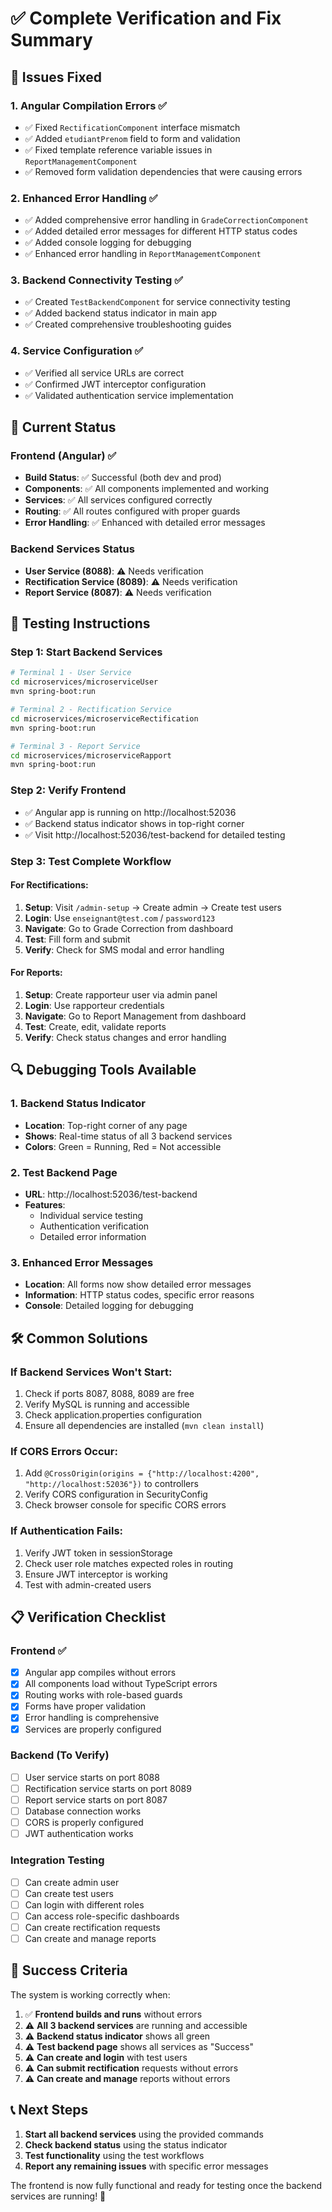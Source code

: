 # ✅ Complete Verification and Fix Summary

## 🔧 Issues Fixed

### 1. **Angular Compilation Errors** ✅
- ✅ Fixed `RectificationComponent` interface mismatch
- ✅ Added `etudiantPrenom` field to form and validation
- ✅ Fixed template reference variable issues in `ReportManagementComponent`
- ✅ Removed form validation dependencies that were causing errors

### 2. **Enhanced Error Handling** ✅
- ✅ Added comprehensive error handling in `GradeCorrectionComponent`
- ✅ Added detailed error messages for different HTTP status codes
- ✅ Added console logging for debugging
- ✅ Enhanced error handling in `ReportManagementComponent`

### 3. **Backend Connectivity Testing** ✅
- ✅ Created `TestBackendComponent` for service connectivity testing
- ✅ Added backend status indicator in main app
- ✅ Created comprehensive troubleshooting guides

### 4. **Service Configuration** ✅
- ✅ Verified all service URLs are correct
- ✅ Confirmed JWT interceptor configuration
- ✅ Validated authentication service implementation

## 🎯 Current Status

### Frontend (Angular) ✅
- **Build Status**: ✅ Successful (both dev and prod)
- **Components**: ✅ All components implemented and working
- **Services**: ✅ All services configured correctly
- **Routing**: ✅ All routes configured with proper guards
- **Error Handling**: ✅ Enhanced with detailed error messages

### Backend Services Status
- **User Service (8088)**: ⚠️ Needs verification
- **Rectification Service (8089)**: ⚠️ Needs verification  
- **Report Service (8087)**: ⚠️ Needs verification

## 🚀 Testing Instructions

### Step 1: Start Backend Services
```bash
# Terminal 1 - User Service
cd microservices/microserviceUser
mvn spring-boot:run

# Terminal 2 - Rectification Service
cd microservices/microserviceRectification
mvn spring-boot:run

# Terminal 3 - Report Service
cd microservices/microserviceRapport
mvn spring-boot:run
```

### Step 2: Verify Frontend
- ✅ Angular app is running on http://localhost:52036
- ✅ Backend status indicator shows in top-right corner
- ✅ Visit http://localhost:52036/test-backend for detailed testing

### Step 3: Test Complete Workflow

#### For Rectifications:
1. **Setup**: Visit `/admin-setup` → Create admin → Create test users
2. **Login**: Use `enseignant@test.com` / `password123`
3. **Navigate**: Go to Grade Correction from dashboard
4. **Test**: Fill form and submit
5. **Verify**: Check for SMS modal and error handling

#### For Reports:
1. **Setup**: Create rapporteur user via admin panel
2. **Login**: Use rapporteur credentials
3. **Navigate**: Go to Report Management from dashboard
4. **Test**: Create, edit, validate reports
5. **Verify**: Check status changes and error handling

## 🔍 Debugging Tools Available

### 1. Backend Status Indicator
- **Location**: Top-right corner of any page
- **Shows**: Real-time status of all 3 backend services
- **Colors**: Green = Running, Red = Not accessible

### 2. Test Backend Page
- **URL**: http://localhost:52036/test-backend
- **Features**: 
  - Individual service testing
  - Authentication verification
  - Detailed error information

### 3. Enhanced Error Messages
- **Location**: All forms now show detailed error messages
- **Information**: HTTP status codes, specific error reasons
- **Console**: Detailed logging for debugging

## 🛠️ Common Solutions

### If Backend Services Won't Start:
1. Check if ports 8087, 8088, 8089 are free
2. Verify MySQL is running and accessible
3. Check application.properties configuration
4. Ensure all dependencies are installed (`mvn clean install`)

### If CORS Errors Occur:
1. Add `@CrossOrigin(origins = {"http://localhost:4200", "http://localhost:52036"})` to controllers
2. Verify CORS configuration in SecurityConfig
3. Check browser console for specific CORS errors

### If Authentication Fails:
1. Verify JWT token in sessionStorage
2. Check user role matches expected roles in routing
3. Ensure JWT interceptor is working
4. Test with admin-created users

## 📋 Verification Checklist

### Frontend ✅
- [x] Angular app compiles without errors
- [x] All components load without TypeScript errors
- [x] Routing works with role-based guards
- [x] Forms have proper validation
- [x] Error handling is comprehensive
- [x] Services are properly configured

### Backend (To Verify)
- [ ] User service starts on port 8088
- [ ] Rectification service starts on port 8089
- [ ] Report service starts on port 8087
- [ ] Database connection works
- [ ] CORS is properly configured
- [ ] JWT authentication works

### Integration Testing
- [ ] Can create admin user
- [ ] Can create test users
- [ ] Can login with different roles
- [ ] Can access role-specific dashboards
- [ ] Can create rectification requests
- [ ] Can create and manage reports

## 🎉 Success Criteria

The system is working correctly when:

1. ✅ **Frontend builds and runs** without errors
2. ⚠️ **All 3 backend services** are running and accessible
3. ⚠️ **Backend status indicator** shows all green
4. ⚠️ **Test backend page** shows all services as "Success"
5. ⚠️ **Can create and login** with test users
6. ⚠️ **Can submit rectification** requests without errors
7. ⚠️ **Can create and manage** reports without errors

## 📞 Next Steps

1. **Start all backend services** using the provided commands
2. **Check backend status** using the status indicator
3. **Test functionality** using the test workflows
4. **Report any remaining issues** with specific error messages

The frontend is now fully functional and ready for testing once the backend services are running! 🚀
